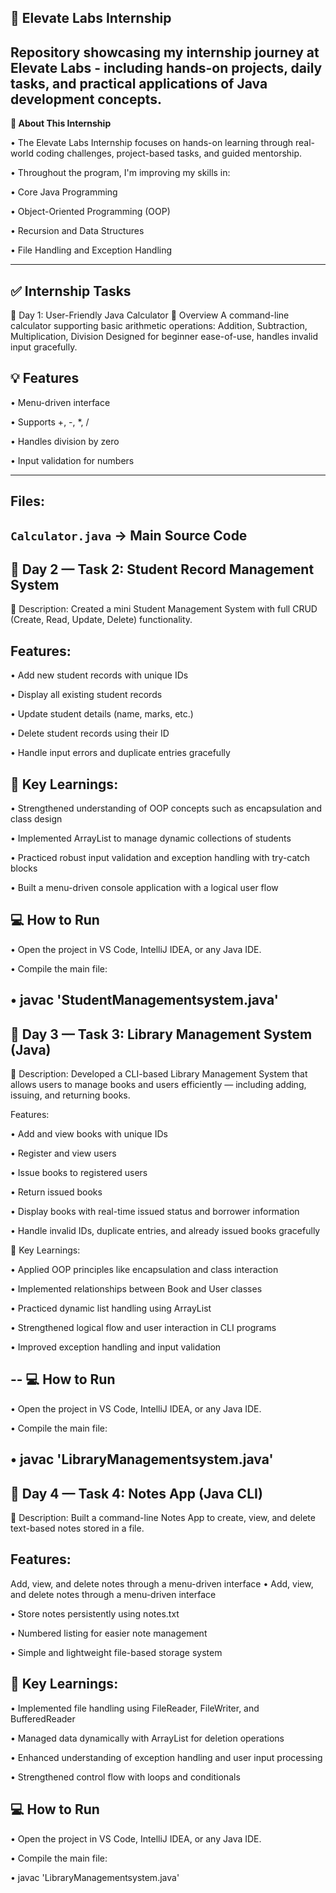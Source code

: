 **🚀 Elevate Labs Internship**
---
Repository showcasing my internship journey at Elevate Labs - including hands-on projects, daily tasks, and practical applications of Java development concepts.
---
**📘 About This Internship**

• The Elevate Labs Internship focuses on hands-on learning through real-world coding challenges, project-based tasks, and guided mentorship.

• Throughout the program, I'm improving my skills in:

• Core Java Programming

• Object-Oriented Programming (OOP)

• Recursion and Data Structures

• File Handling and Exception Handling

---
✅ **Internship Tasks**
---
📅 Day 1: User-Friendly Java Calculator
🚀 Overview
A command-line calculator supporting basic arithmetic operations:
Addition, Subtraction, Multiplication, Division
Designed for beginner ease-of-use, handles invalid input gracefully.

💡 Features
---
• Menu-driven interface

• Supports +, -, *, /

• Handles division by zero

• Input validation for numbers

---
Files:
----
`Calculator.java` -> Main Source Code
----
📅 Day 2 — Task 2: Student Record Management System
--
🧾 Description:
Created a mini Student Management System with full CRUD (Create, Read, Update, Delete) functionality.

Features:
--
• Add new student records with unique IDs

• Display all existing student records

• Update student details (name, marks, etc.)

• Delete student records using their ID

• Handle input errors and duplicate entries gracefully

🧠 Key Learnings:
---
• Strengthened understanding of OOP concepts such as encapsulation and class design

• Implemented ArrayList to manage dynamic collections of students

• Practiced robust input validation and exception handling with try-catch blocks

• Built a menu-driven console application with a logical user flow

💻 How to Run
---
• Open the project in VS Code, IntelliJ IDEA, or any Java IDE.

• Compile the main file:

• javac 'StudentManagementsystem.java'
----
📅 Day 3 — Task 3: Library Management System (Java)
---
🧾 Description:
Developed a CLI-based Library Management System that allows users to manage books and users efficiently — including adding, issuing, and returning books.

Features:

• Add and view books with unique IDs

• Register and view users

• Issue books to registered users

• Return issued books

• Display books with real-time issued status and borrower information

• Handle invalid IDs, duplicate entries, and already issued books gracefully

🧠 Key Learnings:

• Applied OOP principles like encapsulation and class interaction

• Implemented relationships between Book and User classes

• Practiced dynamic list handling using ArrayList

• Strengthened logical flow and user interaction in CLI programs

• Improved exception handling and input validation

--
💻 How to Run
---
• Open the project in VS Code, IntelliJ IDEA, or any Java IDE.

• Compile the main file:

• javac 'LibraryManagementsystem.java'
----
📅 Day 4 — Task 4: Notes App (Java CLI)
----
🧾 Description:
Built a command-line Notes App to create, view, and delete text-based notes stored in a file.

Features:
---
Add, view, and delete notes through a menu-driven interface
• Add, view, and delete notes through a menu-driven interface

• Store notes persistently using notes.txt

• Numbered listing for easier note management

• Simple and lightweight file-based storage system

🧠 Key Learnings:
---
• Implemented file handling using FileReader, FileWriter, and BufferedReader

• Managed data dynamically with ArrayList for deletion operations

• Enhanced understanding of exception handling and user input processing

• Strengthened control flow with loops and conditionals

💻 How to Run
---
• Open the project in VS Code, IntelliJ IDEA, or any Java IDE.

• Compile the main file:

• javac 'LibraryManagementsystem.java'
